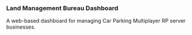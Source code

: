 ### Land Management Bureau Dashboard

A web-based dashboard for managing Car Parking Multiplayer RP server businesses.
